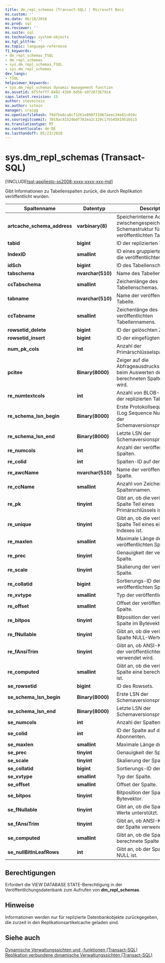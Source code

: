 ```yaml
---
title: dm_repl_schemas (Transact-SQL) | Microsoft Docs
ms.custom: ''
ms.date: 06/10/2016
ms.prod: sql
ms.reviewer: ''
ms.suite: sql
ms.technology: system-objects
ms.tgt_pltfrm: ''
ms.topic: language-reference
f1_keywords:
- dm_repl_schemas_TSQL
- dm_repl_schemas
- sys.dm_repl_schemas_TSQL
- sys.dm_repl_schemas
dev_langs:
- TSQL
helpviewer_keywords:
- sys.dm_repl_schemas dynamic management function
ms.assetid: 6f5fefff-8492-4360-bd5b-a97287367914
caps.latest.revision: 15
author: stevestein
ms.author: sstein
manager: craigg
ms.openlocfilehash: f9dfbe8ca8cf3261e898731967aeec34e81c010c
ms.sourcegitcommit: 7019ac41524bdf783ea2c129c17b54581951b515
ms.translationtype: MT
ms.contentlocale: de-DE
ms.lasthandoff: 05/23/2018
---
```

# <a name="sysdmreplschemas-transact-sql"></a>sys.dm_repl_schemas (Transact-SQL)
[!INCLUDE[tsql-appliesto-ss2008-xxxx-xxxx-xxx-md](../../includes/tsql-appliesto-ss2008-xxxx-xxxx-xxx-md.md)]

  Gibt Informationen zu Tabellenspalten zurück, die durch Replikation veröffentlicht wurden.  
  
 
|Spaltenname|Datentyp|Description|  
|-----------------|---------------|-----------------|  
|**artcache_schema_address**|**varbinary(8)**|Speicherinterne Adresse der zwischengespeicherten Schemastruktur für den veröffentlichten Tabellenartikel.|  
|**tabid**|**bigint**|ID der replizierten Tabelle.|  
|**IndexID**|**smallint**|ID eines gruppierten Indexes für die veröffentlichten Tabelle.|  
|**idSch**|**bigint**|ID des Tabellenschemas.|  
|**tabschema**|**nvarchar(510)**|Name des Tabellenschemas.|  
|**ccTabschema**|**smallint**|Zeichenlänge des Tabellenschemas.|  
|**tabname**|**nvarchar(510)**|Name der veröffentlichten Tabelle.|  
|**ccTabname**|**smallint**|Zeichenlänge des veröffentlichten Tabellennamens.|  
|**rowsetid_delete**|**bigint**|ID der gelöschten Zeile.|  
|**rowsetid_insert**|**bigint**|ID der eingefügten Zeile.|  
|**num_pk_cols**|**int**|Anzahl der Primärschlüsselspalten.|  
|**pcitee**|**Binary(8000)**|Zeiger auf die Abfrageausdrucksstruktur, die beim Auswerten der berechneten Spalte verwendet wird.|  
|**re_numtextcols**|**int**|Anzahl von BLOB-Spalten in der replizierten Tabelle.|  
|**re_schema_lsn_begin**|**Binary(8000)**|Erste Protokollsequenznummer (Log Sequence Number, LSN) der Schemaversionsprotokollierung.|  
|**re_schema_lsn_end**|**Binary(8000)**|Letzte LSN der Schemaversionsprotokollierung.|  
|**re_numcols**|**int**|Anzahl der veröffentlichten Spalten.|  
|**re_colid**|**int**|Spalten-ID auf dem Verleger.|  
|**re_awcName**|**nvarchar(510)**|Name der veröffentlichten Spalte.|  
|**re_ccName**|**smallint**|Anzahl von Zeichen im Spaltennamen.|  
|**re_pk**|**tinyint**|Gibt an, ob die veröffentlichte Spalte Teil eines Primärschlüssels ist.|  
|**re_unique**|**tinyint**|Gibt an, ob die veröffentlichte Spalte Teil eines eindeutigen Indexes ist.|  
|**re_maxlen**|**smallint**|Maximale Länge der veröffentlichten Spalte.|  
|**re_prec**|**tinyint**|Genauigkeit der veröffentlichten Spalte.|  
|**re_scale**|**tinyint**|Skalierung der veröffentlichten Spalte.|  
|**re_collatid**|**bigint**|Sortierungs-ID der veröffentlichten Spalte.|  
|**re_xvtype**|**smallint**|Typ der veröffentlichten Spalte.|  
|**re_offset**|**smallint**|Offset der veröffentlichten Spalte.|  
|**re_bitpos**|**tinyint**|Bitposition der veröffentlichten Spalte im Bytevektor.|  
|**re_fNullable**|**tinyint**|Gibt an, ob die veröffentlichte Spalte NULL-Werte unterstützt.|  
|**re_fAnsiTrim**|**tinyint**|Gibt an, ob ANSI-Kürzung in der veröffentlichten Spalte verwendet wird.|  
|**re_computed**|**smallint**|Gibt an, ob die veröffentlichte Spalte eine berechnete Spalte ist.|  
|**se_rowsetid**|**bigint**|ID des Rowsets.|  
|**se_schema_lsn_begin**|**Binary(8000)**|Erste LSN der Schemaversionsprotokollierung.|  
|**se_schema_lsn_end**|**Binary(8000)**|Letzte LSN der Schemaversionsprotokollierung.|  
|**se_numcols**|**int**|Anzahl der Spalten.|  
|**se_colid**|**int**|ID der Spalte auf dem Abonnenten.|  
|**se_maxlen**|**smallint**|Maximale Länge der Spalte.|  
|**se_prec**|**tinyint**|Genauigkeit der Spalte.|  
|**se_scale**|**tinyint**|Skalierung der Spalte.|  
|**se_collatid**|**bigint**|Sortierungs-ID der Spalte.|  
|**se_xvtype**|**smallint**|Typ der Spalte.|  
|**se_offset**|**smallint**|Offset der Spalte.|  
|**se_bitpos**|**tinyint**|Bitposition der Spalte im Bytevektor.|  
|**se_fNullable**|**tinyint**|Gibt an, ob die Spalte NULL-Werte unterstützt.|  
|**se_fAnsiTrim**|**tinyint**|Gibt an, ob ANSI-Kürzung in der Spalte verwendet wird.|  
|**se_computed**|**smallint**|Gibt an, ob die Spalte eine berechnete Spalte ist.|  
|**se_nullBitInLeafRows**|**int**|Gibt an, ob der Spaltenwert NULL ist.|  
  
## <a name="permissions"></a>Berechtigungen  
 Erfordert die VIEW DATABASE STATE-Berechtigung in der Veröffentlichungsdatenbank zum Aufrufen von **dm_repl_schemas**.  
  
## <a name="remarks"></a>Hinweise  
 Informationen werden nur für replizierte Datenbankobjekte zurückgegeben, die zurzeit in den Replikationsartikelcache geladen sind.  
  
## <a name="see-also"></a>Siehe auch  
 [Dynamische Verwaltungssichten und -funktionen &#40;Transact-SQL&#41;](~/relational-databases/system-dynamic-management-views/system-dynamic-management-views.md)   
 [Replikation verbundene dynamische Verwaltungssichten &#40;Transact-SQL&#41;](../../relational-databases/system-dynamic-management-views/replication-related-dynamic-management-views-transact-sql.md)  
  
  

